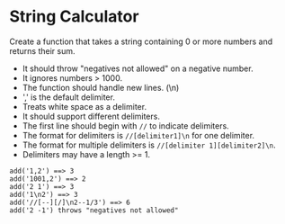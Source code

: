# String Calculator

Create a function that takes a string containing 0 or more numbers and returns
their sum.

- It should throw "negatives not allowed" on a negative number.
- It ignores numbers > 1000.
- The function should handle new lines. (\n)
- ',' is the default delimiter.
- Treats white space as a delimiter.
- It should support different delimiters.
- The first line should begin with `//` to indicate delimiters.
- The format for delimiters is `//[delimiter1]\n` for one delimiter.
- The format for multiple delimiters is `//[delimiter 1][delimiter2]\n`.
- Delimiters may have a length >= 1.

```
add('1,2') ==> 3
add('1001,2') ==> 2
add('2 1') ==> 3
add('1\n2') ==> 3
add('//[--][/]\n2--1/3') ==> 6
add('2 -1') throws "negatives not allowed"
```
